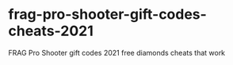 # frag-pro-shooter-gift-codes-cheats-2021
FRAG Pro Shooter gift codes 2021 free diamonds cheats that work

